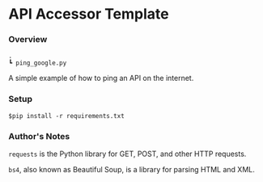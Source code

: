 # API Accessor Template

### Overview

```
.
┗ ping_google.py  
```

A simple example of how to ping an API on the internet.

### Setup

`$pip install -r requirements.txt`

### Author's Notes

`requests` is the Python library for GET, POST, and other HTTP requests.

`bs4`, also known as Beautiful Soup, is a library for parsing HTML and XML. 